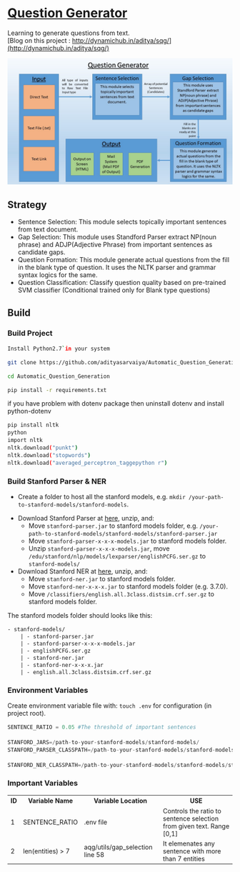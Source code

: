 # [Question Generator](https://github.com/adityasarvaiya/Automatic_Question_Generation)

Learning to generate questions from text.<br>
[Blog on this project : http://dynamichub.in/aditya/sqg/](http://dynamichub.in/aditya/sqg/)

![Screen Shot](Question_Generator_Slide.JPG)

## Strategy

- Sentence Selection: This module selects topically important sentences from text document.
- Gap Selection: This module uses Standford Parser extract NP(noun phrase) and ADJP(Adjective Phrase) from important sentences as candidate gaps.
- Question Formation: This module generate actual questions from the fill in the blank type of question. It uses the NLTK parser and grammar syntax logics for the same.
- Question Classification: Classify question quality based on pre-trained SVM classifier (Conditional trained only for Blank type questions)


## Build

### Build Project

```bash
Install Python2.7`in your system
```
```bash
git clone https://github.com/adityasarvaiya/Automatic_Question_Generation.git
```
```bash 
cd Automatic_Question_Generation 
```
```bash
pip install -r requirements.txt
```
if you have problem with dotenv package then uninstall dotenv and install python-dotenv
```bash
pip install nltk
python 
import nltk
nltk.download("punkt")
nltk.download("stopwords")
nltk.download("averaged_perceptron_taggepython r")
```

### Build Stanford Parser & NER

- Create a folder to host all the stanford models, e.g. `mkdir /your-path-to-stanford-models/stanford-models`.
+ Download Stanford Parser at [here](https://nlp.stanford.edu/software/lex-parser.shtml), unzip, and:
  - Move `stanford-parser.jar` to stanford models folder, e.g. `/your-path-to-stanford-models/stanford-models/stanford-parser.jar`
  - Move `stanford-parser-x-x-x-models.jar` to stanford models folder.
  - Unzip `stanford-parser-x-x-x-models.jar`, move `/edu/stanford/nlp/models/lexparser/englishPCFG.ser.gz` to `stanford-models/`
+ Download Stanford NER at [here](https://nlp.stanford.edu/software/CRF-NER.shtml), unzip, and:
  - Move `stanford-ner.jar` to stanford models folder.
  - Move `stanford-ner-x-x-x.jar` to stanford models folder (e.g. 3.7.0).
  - Move `/classifiers/english.all.3class.distsim.crf.ser.gz` to stanford models folder.

The stanford models folder should looks like this:

```
- stanford-models/
    | - stanford-parser.jar
    | - stanford-parser-x-x-x-models.jar
    | - englishPCFG.ser.gz
    | - stanford-ner.jar
    | - stanford-ner-x-x-x.jar
    | - english.all.3class.distsim.crf.ser.gz
```

### Environment Variables

Create environment variable file with: `touch .env` for configuration (in project root).

```python
SENTENCE_RATIO = 0.05 #The threshold of important sentences

STANFORD_JARS=/path-to-your-stanford-models/stanford-models/
STANFORD_PARSER_CLASSPATH=/path-to-your-stanford-models/stanford-models/stanford-parser-x.x.x-models.jar

STANFORD_NER_CLASSPATH=/path-to-your-stanford-models/stanford-models/stanford-ner.jar
```

### Important Variables 
<table>
  <tr>
    <th>ID
    </th>
    <th>Variable Name
    </th>
    <th>Variable Location
    </th>
    <th>USE
    </th>
  </tr>
  <tr>
  <td>1</td>
  <td>SENTENCE_RATIO</td>
  <td>.env file</td>
  <td>Controls the ratio to sentence selection from given text. Range [0,1]</td>
  </tr>
  <tr>
  <td>2</td>
  <td>len(entities) > 7</td>
  <td>aqg/utils/gap_selection line 58</td>
  <td>It elemenates any sentence with more than 7 entities</td>
  </tr>
</table>
